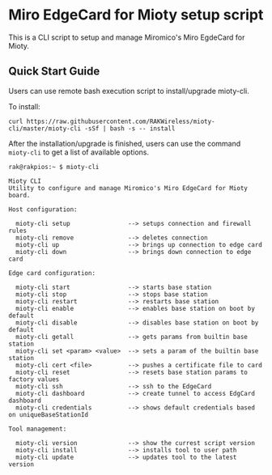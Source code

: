 # Miro EdgeCard for Mioty setup script

This is a CLI script to setup and manage Miromico's Miro EgdeCard for Mioty.

## Quick Start Guide

Users can use remote bash execution script to install/upgrade mioty-cli.

To install:

`curl https://raw.githubusercontent.com/RAKWireless/mioty-cli/master/mioty-cli -sSf | bash -s -- install`


After the installation/upgrade is finished, users can use the command `mioty-cli` to get a list of available options. 

```
rak@rakpios:~ $ mioty-cli

Mioty CLI
Utility to configure and manage Miromico's Miro EdgeCard for Mioty board.

Host configuration:

  mioty-cli setup                --> setups connection and firewall rules
  mioty-cli remove               --> deletes connection
  mioty-cli up                   --> brings up connection to edge card
  mioty-cli down                 --> brings down connection to edge card

Edge card configuration:

  mioty-cli start                --> starts base station
  mioty-cli stop                 --> stops base station
  mioty-cli restart              --> restarts base station
  mioty-cli enable               --> enables base station on boot by default
  mioty-cli disable              --> disables base station on boot by default
  mioty-cli getall               --> gets params from builtin base station
  mioty-cli set <param> <value>  --> sets a param of the builtin base station
  mioty-cli cert <file>          --> pushes a certificate file to card
  mioty-cli reset                --> resets base station params to factory values
  mioty-cli ssh                  --> ssh to the EdgeCard
  mioty-cli dashboard            --> create tunnel to access EdgCard dashboard
  mioty-cli credentials          --> shows default credentials based on uniqueBaseStationId

Tool management:

  mioty-cli version              --> show the currest script version
  mioty-cli install              --> installs tool to user path
  mioty-cli update               --> updates tool to the latest version

```
